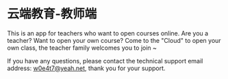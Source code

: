 # 云端教育-教师端
This is an app for teachers who want to open courses online. Are you a teacher? Want to open your own course? Come to the "Cloud" to open your own class, the teacher family welcomes you to join ~

If you have any questions, please contact the technical support email address: w0e4t7@yeah.net, thank you for your support.
